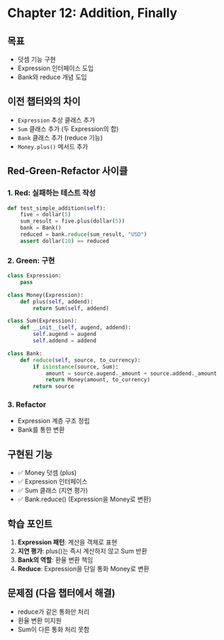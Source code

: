 # Chapter 12: Addition, Finally

## 목표

- 덧셈 기능 구현
- Expression 인터페이스 도입
- Bank와 reduce 개념 도입

## 이전 챕터와의 차이

- `Expression` 추상 클래스 추가
- `Sum` 클래스 추가 (두 Expression의 합)
- `Bank` 클래스 추가 (reduce 기능)
- `Money.plus()` 메서드 추가

## Red-Green-Refactor 사이클

### 1. Red: 실패하는 테스트 작성

```python
def test_simple_addition(self):
    five = dollar(5)
    sum_result = five.plus(dollar(5))
    bank = Bank()
    reduced = bank.reduce(sum_result, "USD")
    assert dollar(10) == reduced
```

### 2. Green: 구현

```python
class Expression:
    pass

class Money(Expression):
    def plus(self, addend):
        return Sum(self, addend)

class Sum(Expression):
    def __init__(self, augend, addend):
        self.augend = augend
        self.addend = addend

class Bank:
    def reduce(self, source, to_currency):
        if isinstance(source, Sum):
            amount = source.augend._amount + source.addend._amount
            return Money(amount, to_currency)
        return source
```

### 3. Refactor

- Expression 계층 구조 정립
- Bank를 통한 변환

## 구현된 기능

- ✅ Money 덧셈 (plus)
- ✅ Expression 인터페이스
- ✅ Sum 클래스 (지연 평가)
- ✅ Bank.reduce() (Expression을 Money로 변환)

## 학습 포인트

1. **Expression 패턴**: 계산을 객체로 표현
2. **지연 평가**: plus()는 즉시 계산하지 않고 Sum 반환
3. **Bank의 역할**: 환율 변환 책임
4. **Reduce**: Expression을 단일 통화 Money로 변환

## 문제점 (다음 챕터에서 해결)

- reduce가 같은 통화만 처리
- 환율 변환 미지원
- Sum이 다른 통화 처리 못함
